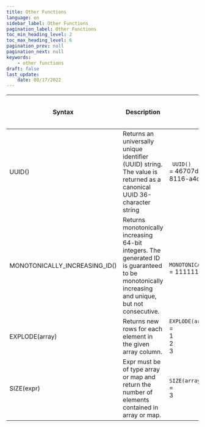 ```yaml
---
title: Other Functions
language: en
sidebar_label: Other Functions
pagination_label: Other Functions
toc_min_heading_level: 2
toc_max_heading_level: 6
pagination_prev: null
pagination_next: null
keywords:
    - other functions
draft: false
last_update:
    date: 08/17/2022
---
```


| Syntax                        | Description                                                  | Example                                                | Normal Query | Pushdown Query | Defined as Computed Column | Suggested as Computed Column |
| ----------------------------- | ------------------------------------------------------------ | ------------------------------------------------------ | ------------ | -------------- | -------------------------- | ---------------------------- |
| UUID()                        | Returns an universally unique identifier (UUID) string. The value is returned as a canonical UUID 36-character string | ` UUID()`<br /> = 46707d92-02f4-4817-8116-a4c3b23e6266 | ❌            | ✔️              | ❌                          | ❌                            |
| MONOTONICALLY_INCREASING_ID() | Returns monotonically increasing 64-bit integers. The generated ID is guaranteed to be monotonically increasing and unique, but not consecutive. | ` MONOTONICALLY_INCREASING_ID()`<br /> = 1111111       | ✔️            | ✔️              | ❌                          | ❌                            |
| EXPLODE(array)                | Returns new rows for each element in the given array column.    | `EXPLODE(array[1, 2, 3])`<br /> = <br/> 1  <br/> 2 <br/> 3  |✔️         |❌       | ❌                | ❌                |
| SIZE(expr) | Expr must be of type array or map and return the number of elements contained in array or map. | `SIZE(array[1, 2, 3])`<br /> = <br/> 3 |✔️ |✔️ | ❌ | ❌ |


